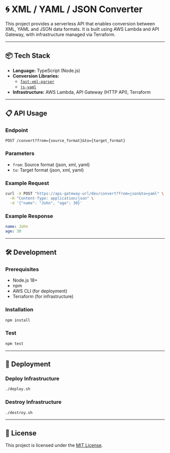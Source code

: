 # 🌀 XML / YAML / JSON Converter

This project provides a serverless API that enables conversion between XML, YAML and JSON data formats. It is built using AWS Lambda and API Gateway, with infrastructure managed via Terraform.

---

## 📦 Tech Stack

* **Language:** TypeScript (Node.js)
* **Conversion Libraries:**
  * [`fast-xml-parser`](https://github.com/NaturalIntelligence/fast-xml-parser)
  * [`js-yaml`](https://github.com/nodeca/js-yaml)
* **Infrastructure:** AWS Lambda, API Gateway (HTTP API), Terraform

---

## 📋 API Usage

### Endpoint

```
POST /convert?from={source_format}&to={target_format}
```

### Parameters

- `from`: Source format (json, xml, yaml)
- `to`: Target format (json, xml, yaml)

### Example Request

```bash
curl -X POST "https://api-gateway-url/dev/convert?from=json&to=yaml" \
  -H "Content-Type: application/json" \
  -d '{"name": "John", "age": 30}'
```

### Example Response

```yaml
name: John
age: 30
```

---

## 🛠 Development

### Prerequisites

- Node.js 18+
- npm
- AWS CLI (for deployment)
- Terraform (for infrastructure)

### Installation

```bash
npm install
```

### Test

```bash
npm test
```

---

## 🚀 Deployment

### Deploy Infrastructure

```bash
./deploy.sh
```

### Destroy Infrastructure

```bash
./destroy.sh
```

---

## 📜 License

This project is licensed under the [MIT License](./LICENSE).
